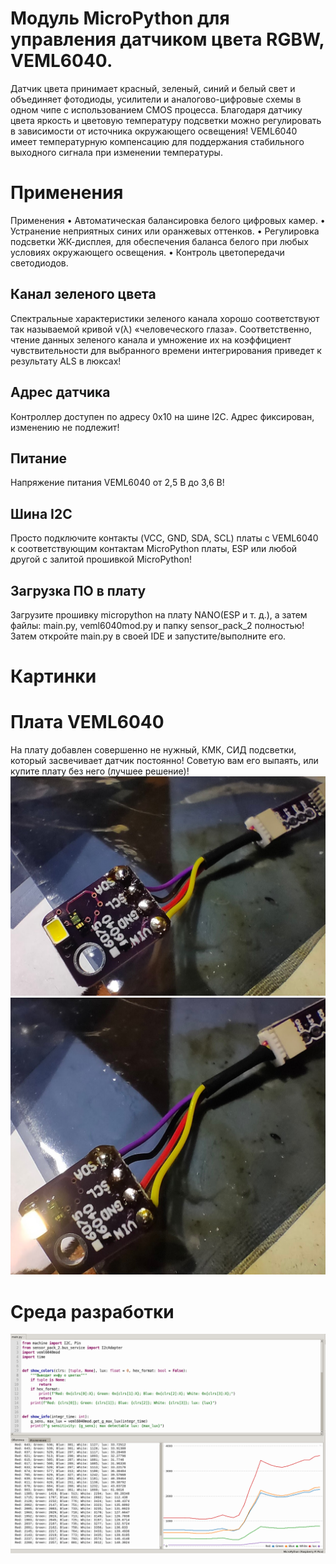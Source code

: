 # Модуль MicroPython для управления датчиком цвета RGBW, VEML6040.
Датчик цвета принимает красный, зеленый, синий и белый свет и объединяет фотодиоды, усилители и аналогово-цифровые схемы 
в одном чипе с использованием CMOS процесса. Благодаря датчику цвета яркость и цветовую температуру подсветки можно 
регулировать в зависимости от источника окружающего освещения!
VEML6040 имеет температурную компенсацию для поддержания стабильного выходного сигнала при изменении температуры.

# Применения

Применения
• Автоматическая балансировка белого цифровых камер.
• Устранение неприятных синих или оранжевых оттенков.
• Регулировка подсветки ЖК-дисплея, для обеспечения баланса белого при любых условиях окружающего освещения.
• Контроль цветопередачи светодиодов.

## Канал зеленого цвета
Спектральные характеристики зеленого канала хорошо соответствуют так называемой кривой v(λ) «человеческого глаза». 
Соответственно, чтение данных зеленого канала и умножение их на коэффициент чувствительности для выбранного времени интегрирования 
приведет к результату ALS в люксах!

## Адрес датчика
Контроллер доступен по адресу 0x10 на шине I2C. Адрес фиксирован, изменению не подлежит! 

## Питание
Напряжение питания VEML6040 от 2,5 В до 3,6 В!

## Шина I2C
Просто подключите контакты (VCC, GND, SDA, SCL) платы с VEML6040 к соответствующим контактам MicroPython платы, 
ESP или любой другой с залитой прошивкой MicroPython!

## Загрузка ПО в плату
Загрузите прошивку micropython на плату NANO(ESP и т. д.), а затем файлы: main.py, veml6040mod.py и папку sensor_pack_2 полностью!
Затем откройте main.py в своей IDE и запустите/выполните его.

# Картинки
# Плата VEML6040
На плату добавлен совершенно не нужный, КМК, СИД подсветки, который засвечивает датчик постоянно! Советую вам его выпаять,
или купите плату без него (лучшее решение)!
![alt text](https://github.com/octaprog7/veml6040/blob/master/pics/6040_led_off.jpg)
![alt text](https://github.com/octaprog7/veml6040/blob/master/pics/6040_led_on.jpg)
# Среда разработки
![alt text](https://github.com/octaprog7/veml6040/blob/master/pics/ide_6040.png)
